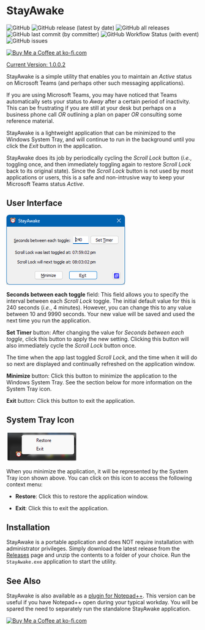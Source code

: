 # StayAwake

![GitHub](https://img.shields.io/github/license/shriprem/StayAwake)
![GitHub release (latest by date)](https://img.shields.io/github/v/release/shriprem/StayAwake)
![GitHub all releases](https://img.shields.io/github/downloads/shriprem/StayAwake/total)
 &nbsp;&nbsp;&nbsp;&nbsp;&nbsp;
![GitHub last commit (by committer)](https://img.shields.io/github/last-commit/shriprem/StayAwake)
![GitHub Workflow Status (with event)](https://img.shields.io/github/actions/workflow/status/shriprem/StayAwake/CI_build.yml)
![GitHub issues](https://img.shields.io/github/issues/shriprem/StayAwake)

<a href='https://ko-fi.com/S6S417WICS' target='_blank'><img height='36' style='border:0px;height:36px;' src='https://storage.ko-fi.com/cdn/kofi5.png?v=6' border='0' alt='Buy Me a Coffee at ko-fi.com' /></a>

[Current Version: 1.0.0.2](https://github.com/shriprem/StayAwake/blob/main/VersionHistory.md)

StayAwake is a simple utility that enables you to maintain an _Active_ status on Microsoft Teams (and perhaps other such messaging applications).

If you are using Microsoft Teams, you may have noticed that Teams automatically sets your status to _Away_ after a certain period of inactivity. This can be frustrating if you are still at your desk but perhaps on a business phone call _OR_ outlining a plan on paper _OR_ consulting some reference material.

StayAwake is a lightweight application that can be minimized to the Windows System Tray, and will continue to run in the background until you click the _Exit_ button in the application.

StayAwake does its job by periodically cycling  the _Scroll Lock_ button (_i.e._, toggling once, and then immediately toggling again to restore _Scroll Lock_ back to its original state). Since the _Scroll Lock_ button is not used by most applications or users, this is a safe and non-intrusive way to keep your Microsoft Teams status _Active_.

## User Interface
![StayAwake UI](https://github.com/shriprem/StayAwake/blob/main/images/StayAwakeApp.png)

**Seconds between each toggle** field:
This field allows you to specify the interval between each _Scroll Lock_ toggle. The initial default value for this is 240 seconds (_i.e._, 4 minutes). However, you can change this to any value between 10 and 9990 seconds. Your new value will be saved and used the next time you run the application.

**Set Timer** button: After changing the value for *Seconds between each toggle*, click this button to apply the new setting. Clicking this button will also immediately cycle the _Scroll Lock_ button once.

The time when the app last toggled _Scroll Lock_, and the time when it will do so next are displayed and continually refreshed on the application window.

**Minimize** button: Click this button to minimize the application to the Windows System Tray. See the section below for more information on the System Tray icon.

**Exit** button: Click this button to exit the application.


## System Tray Icon
![StayAwake UI](https://github.com/shriprem/StayAwake/blob/main/images/SystemTray.png)

When you minimize the application, it will be represented by the System Tray icon shown above. You can click on this icon to access the following context menu:

* **Restore**: Click this to restore the application window.

* **Exit**: Click this to exit the application.


## Installation

StayAwake is a portable application and does NOT require installation with administrator privileges. Simply download the latest release from the [Releases](https://github.com/shriprem/StayAwake/releases/tag/v1.0.0.2) page and unzip the contents to a folder of your choice. Run the `StayAwake.exe` application to start the utility.


## See Also
StayAwake is also available as a [plugin for Notepad++](https://github.com/shriprem/StayAwake_NPP_Plugin). This version can be useful if you have Notepad++ open during your typical workday. You will be spared the need to separately run the standalone StayAwake application.

<a href='https://ko-fi.com/S6S417WICS' target='_blank'><img height='36' style='border:0px;height:36px;' src='https://storage.ko-fi.com/cdn/kofi5.png?v=6' border='0' alt='Buy Me a Coffee at ko-fi.com' /></a>